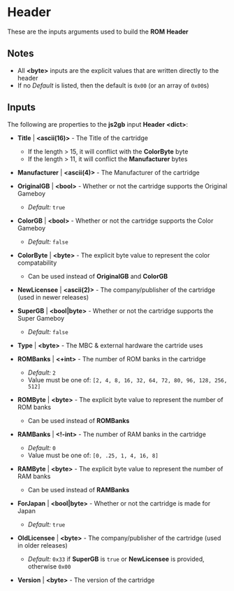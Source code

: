# Header

These are the inputs arguments used to build the **ROM** **Header**

## Notes
  * All **&lt;byte&gt;** inputs are the explicit values that are written directly to the header
  * If no _Default_ is listed, then the default is `0x00` (or an array of `0x00`s)

## Inputs
The following are properties to the **js2gb** input **Header** **&lt;dict&gt;**:

  * **Title** | **&lt;ascii(16)&gt;** - The Title of the cartridge
    * If the length &gt; 15, it will conflict with the **ColorByte** byte
    * If the length &gt; 11, it will conflict the **Manufacturer** bytes
  
  * **Manufacturer** | **&lt;ascii(4)&gt;** - The Manufacturer of the cartridge
  
  * **OriginalGB** | **&lt;bool&gt;** - Whether or not the cartridge supports the Original Gameboy
    * *Default:* `true` 
  
  * **ColorGB** | **&lt;bool&gt;** - Whether or not the cartridge supports the Color Gameboy
    * *Default:* `false` 
  
  * **ColorByte** | **&lt;byte&gt;** - The explicit byte value to represent the color compatability
    * Can be used instead of **OriginalGB** and **ColorGB**
  
  * **NewLicensee** | **&lt;ascii(2)&gt;** - The company/publisher of the cartridge (used in newer releases)
  
  * **SuperGB** | **&lt;bool|byte&gt;** - Whether or not the cartridge supports the Super Gameboy
    * *Default:* `false`
  
  * **Type** | **&lt;byte&gt;** - The MBC & external hardware the cartride uses
  
  * **ROMBanks** | **&lt;+int&gt;** - The number of ROM banks in the cartridge
    * *Default:* `2`
    * Value must be one of: `[2, 4, 8, 16, 32, 64, 72, 80, 96, 128, 256, 512]`
  
  * **ROMByte** | **&lt;byte&gt;** - The explicit byte value to represent the number of ROM banks
    * Can be used instead of **ROMBanks**
  
  * **RAMBanks** | **&lt;!-int&gt;** - The number of RAM banks in the cartridge
    * *Default:* `0`
    * Value must be one of: `[0, .25, 1, 4, 16, 8]`
  
  * **RAMByte** | **&lt;byte&gt;** - The explicit byte value to represent the number of RAM banks
    * Can be used instead of **RAMBanks**
  
  * **ForJapan** | **&lt;bool|byte&gt;** - Whether or not the cartridge is made for Japan
    * *Default:* `true`
  
  * **OldLicensee** | **&lt;byte&gt;** - The company/publisher of the cartridge (used in older releases)
    * _Default:_ `0x33` if **SuperGB** is `true` or **NewLicensee** is provided, otherwise `0x00`

  * **Version** | **&lt;byte&gt;** - The version of the cartridge
